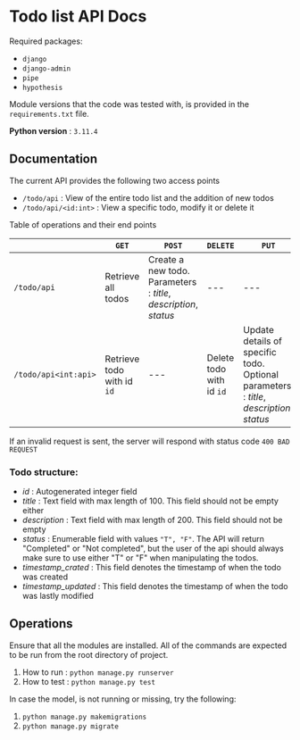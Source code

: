# Todo list API Docs

Required packages:

* `django`
* `django-admin`
* `pipe`
* `hypothesis`

Module versions that the code was tested with, is provided in the `requirements.txt` file.

__Python version__ : `3.11.4`

## Documentation

The current API provides the following two access points

* `/todo/api` : View of the entire todo list and the addition of new todos
* `/todo/api/<id:int>` : View a specific todo, modify it or delete it

Table of operations and their end points

||`GET`| `POST`|`DELETE`| `PUT` |
| --- | --- | --- | --- | --- |
| `/todo/api` | Retrieve all todos | Create a new todo. Parameters : _title_, _description_, _status_ | --- | --- |
| `/todo/api<int:api>` | Retrieve todo with id `id` | --- | Delete todo with id `id` | Update details of specific todo. Optional parameters: : _title_, _description_, _status_|

If an invalid request is sent, the server will respond with status code `400 BAD REQUEST`

### Todo structure:

* _id_ :  Autogenerated integer field
* _title_ : Text field with max length of 100. This field should not be empty either
* _description_ : Text field with max length of 200. This field should not be empty
* _status_ : Enumerable field with values `"T", "F"`. The API will return
"Completed" or "Not completed", but the user of the api should always make sure to use either "T" or "F" when manipulating the todos.
* _timestamp\_crated_ : This field denotes the timestamp of when the todo was created
* _timestamp\_updated_ : This field denotes the timestamp of when the todo was lastly modified

## Operations

Ensure that all the modules are installed. All of the
commands are expected to be run from the root directory of project.

1. How to run : `python manage.py runserver`
2. How to test : `python manage.py test`

In case the model, is not running or missing, try the following:

1. `python manage.py makemigrations`
2. `python manage.py migrate`
